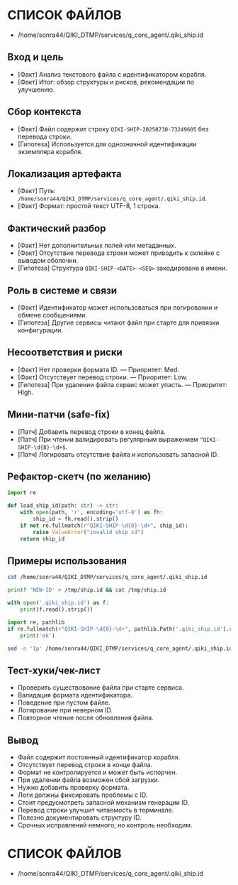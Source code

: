 # СПИСОК ФАЙЛОВ
- /home/sonra44/QIKI_DTMP/services/q_core_agent/.qiki_ship.id

## Вход и цель
- [Факт] Анализ текстового файла с идентификатором корабля.
- [Факт] Итог: обзор структуры и рисков, рекомендации по улучшению.

## Сбор контекста
- [Факт] Файл содержит строку `QIKI-SHIP-20250730-73249605` без перевода строки.
- [Гипотеза] Используется для однозначной идентификации экземпляра корабля.

## Локализация артефакта
- [Факт] Путь: `/home/sonra44/QIKI_DTMP/services/q_core_agent/.qiki_ship.id`.
- [Факт] Формат: простой текст UTF-8, 1 строка.

## Фактический разбор
- [Факт] Нет дополнительных полей или метаданных.
- [Факт] Отсутствие перевода строки может приводить к склейке с выводом оболочки.
- [Гипотеза] Структура `QIKI-SHIP-<DATE>-<SEQ>` закодирована в имени.

## Роль в системе и связи
- [Факт] Идентификатор может использоваться при логировании и обмене сообщениями.
- [Гипотеза] Другие сервисы читают файл при старте для привязки конфигурации.

## Несоответствия и риски
- [Факт] Нет проверки формата ID. — Приоритет: Med.
- [Факт] Отсутствует перевод строки. — Приоритет: Low.
- [Гипотеза] При удалении файла сервис может упасть. — Приоритет: High.

## Мини-патчи (safe-fix)
- [Патч] Добавить перевод строки в конец файла.
- [Патч] При чтении валидировать регулярным выражением `^QIKI-SHIP-\d{8}-\d+$`.
- [Патч] Логировать отсутствие файла и использовать запасной ID.

## Рефактор-скетч (по желанию)
```python
import re

def load_ship_id(path: str) -> str:
    with open(path, 'r', encoding='utf-8') as fh:
        ship_id = fh.read().strip()
    if not re.fullmatch(r"QIKI-SHIP-\d{8}-\d+", ship_id):
        raise ValueError("invalid ship id")
    return ship_id
```

## Примеры использования
```bash
cat /home/sonra44/QIKI_DTMP/services/q_core_agent/.qiki_ship.id
```
```bash
printf 'NEW-ID' > /tmp/ship.id && cat /tmp/ship.id
```
```python
with open('.qiki_ship.id') as f:
    print(f.read().strip())
```
```python
import re, pathlib
if re.fullmatch(r"QIKI-SHIP-\d{8}-\d+", pathlib.Path('.qiki_ship.id').read_text().strip()):
    print('ok')
```
```bash
sed -n '1p' /home/sonra44/QIKI_DTMP/services/q_core_agent/.qiki_ship.id
```

## Тест-хуки/чек-лист
- Проверить существование файла при старте сервиса.
- Валидация формата идентификатора.
- Поведение при пустом файле.
- Логирование при неверном ID.
- Повторное чтение после обновления файла.

## Вывод
- Файл содержит постоянный идентификатор корабля.
- Отсутствует перевод строки в конце файла.
- Формат не контролируется и может быть испорчен.
- При удалении файла возможен сбой загрузки.
- Нужно добавить проверку формата.
- Логи должны фиксировать проблемы с ID.
- Стоит предусмотреть запасной механизм генерации ID.
- Перевод строки улучшит читаемость в терминале.
- Полезно документировать структуру ID.
- Срочных исправлений немного, но контроль необходим.

# СПИСОК ФАЙЛОВ
- /home/sonra44/QIKI_DTMP/services/q_core_agent/.qiki_ship.id
